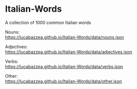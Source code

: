 # Italian-Words
A collection of 1000 common Italian words

Nouns:<br/>
https://lucabazzea.github.io/Italian-Words/data/nouns.json

Adjectives:<br/>
https://lucabazzea.github.io/Italian-Words/data/adjectives.json

Verbs:<br/>
https://lucabazzea.github.io/Italian-Words/data/verbs.json

Other:<br/>
https://lucabazzea.github.io/Italian-Words/data/other.json
